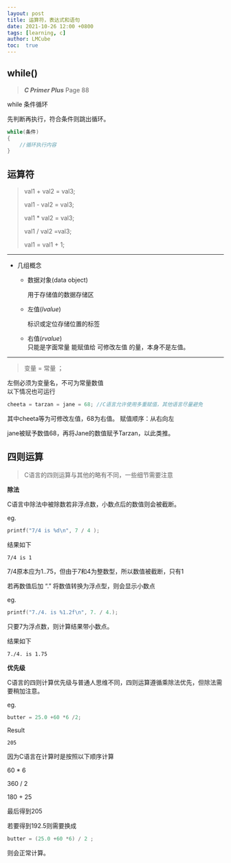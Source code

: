 ```yaml
---
layout: post
title: 运算符，表达式和语句
date: 2021-10-26 12:00 +0800
tags: [learning, c]
author: LMCube
toc:  true
---
```


## while()

> ***C Primer Plus*** Page 88

while 条件循环

先判断再执行，符合条件则跳出循环。

```c
while(条件)
{
	//循环执行内容
}
```



## 运算符

> val1 + val2 = val3;
>
> val1 - val2 = val3;
>
> val1 * val2 = val3;
>
> val1 / val2 =val3;
>
> val1 = val1 + 1;

---

* 几组概念

  * 数据对象(data object)

    用于存储值的数据存储区

  * 左值(*lvalue*)

    标识或定位存储位置的标签
  
  * 右值(*rvalue*)  
    只能是字面常量
    能赋值给 可修改左值 的量，本身不是左值。
---
> 变量 = 常量 ；

左侧必须为变量名，不可为常量数值  
以下情况也可运行
```c
cheeta = tarzan = jane = 68; //C语言允许使用多重赋值，其他语言尽量避免
```
其中cheeta等为可修改左值，68为右值。
赋值顺序：从右向左

jane被赋予数值68，再将Jane的数值赋予Tarzan，以此类推。

## 四则运算

> C语言的四则运算与其他的略有不同，一些细节需要注意

**除法**

C语言中除法中被除数若非浮点数，小数点后的数值则会被截断。

eg.

```c
printf("7/4 is %d\n", 7 / 4 ); 
```

结果如下

`7/4 is 1`

7/4原本应为1..75，但由于7和4为整数型，所以数值被截断，只有1

若再数值后加   “.” 将数值转换为浮点型，则会显示小数点

eg.

```c
printf("7./4. is %1.2f\n", 7. / 4.); 
```

只要7为浮点数，则计算结果带小数点。

结果如下

`7./4. is 1.75`



**优先级**

C语言的四则计算优先级与普通人思维不同，四则运算遵循乘除法优先，但除法需要稍加注意。

eg.

```c
butter = 25.0 +60 *6 /2;
```

Result

`205`

因为C语言在计算时是按照以下顺序计算

60 * 6

360 / 2

180 + 25 

最后得到205

若要得到192.5则需要换成

```c
butter = (25.0 +60 *6) / 2 ;
```

则会正常计算。
